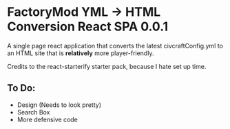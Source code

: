 # FactoryMod YML -> HTML Conversion React SPA 0.0.1

A single page react application that converts the latest civcraftConfig.yml to an HTML site that is **relatively** more player-friendly.

Credits to the react-starterify starter pack, because I hate set up time.

## To Do:

* Design (Needs to look pretty)
* Search Box
* More defensive code
